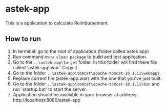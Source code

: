 # astek-app

This is a application to calculate Reimbursement.

## How to run 

1. In terminal: go to the root of application (folder called astek app)
2. Run command `mvnw clean package` to build and test application.
3. Go to the `..\astek-app\target` folder. In this folder will find there file called 'astek-app.war'. Copy it.
4. Go to the folder `..\astek-app\tomcat\apache-tomcat-10.1.11\webapps`.
5. Replace current file (astek-app.war) with the one that you've just built.
6. Go to the folder `..\astek-app\tomcat\apache-tomcat-10.1.11\bin` and run 'startup.bat' to start the server.
7. Application should be available in your browser at address: http://localhost:8080/astek-app
